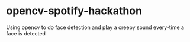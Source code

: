 opencv-spotify-hackathon
========================

Using opencv to do face detection and play a creepy sound every-time a face is detected
